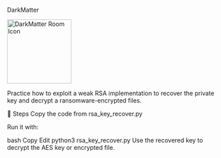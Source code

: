 DarkMatter

<img src="https://tryhackme-images.s3.amazonaws.com/room-icons/62ff64c3c859dc0042b2b9f6-1749737588995" alt="DarkMatter Room Icon" width="150">

Practice how to exploit a weak RSA implementation to recover the private key and decrypt a ransomware-encrypted files.

🧪 Steps Copy the code from rsa_key_recover.py

Run it with:

bash Copy Edit python3 rsa_key_recover.py Use the recovered key to decrypt the AES key or encrypted file.
